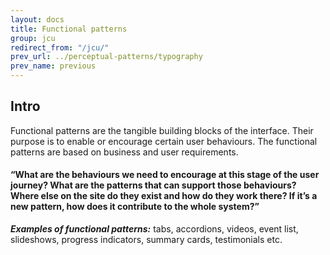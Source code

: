 ```yaml
---
layout: docs
title: Functional patterns
group: jcu
redirect_from: "/jcu/"
prev_url: ../perceptual-patterns/typography
prev_name: previous
---
```



## Intro
Functional patterns are the tangible building blocks of the interface. Their purpose is to enable or encourage certain user behaviours. The functional patterns are based on business and user requirements.

#### “What are the behaviours we need to encourage at this stage of the user  journey? What are the patterns that can support those behaviours? Where  else on the site do they exist and how do they work there? If it’s a new pattern, how does it contribute to the whole system?”

***Examples of functional patterns:*** tabs, accordions, videos, event list, slideshows, progress indicators, summary cards, testimonials etc.



